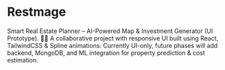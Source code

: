 # Restmage
Smart Real Estate Planner – AI-Powered Map & Investment Generator (UI Prototype). 🏡📍 A collaborative project with responsive UI built using React, TailwindCSS & Spline animations. Currently UI-only, future phases will add backend, MongoDB, and ML integration for property prediction & cost estimation.
